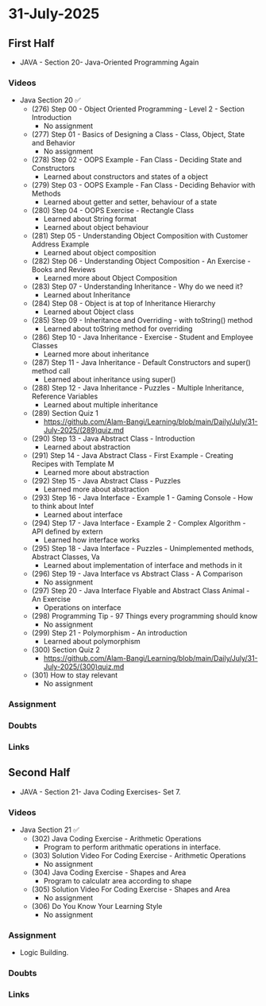 # 31-July-2025

## First Half
- JAVA - Section 20- Java-Oriented Programming Again 
### Videos
- Java Section 20 ✅ 
    - (276) Step 00 - Object Oriented Programming - Level 2 - Section Introduction
        - No assignment
    - (277) Step 01 - Basics of Designing a Class - Class, Object, State and Behavior
        - No assignment
    - (278) Step 02 - OOPS Example - Fan Class - Deciding State and Constructors
        - Learned about constructors and states of a object
    - (279) Step 03 - OOPS Example - Fan Class - Deciding Behavior with Methods
        - Learned about getter and setter, behaviour of a state
    - (280) Step 04 - OOPS Exercise - Rectangle Class
        - Learned about String format 
        - Learned about object behaviour
    - (281) Step 05 - Understanding Object Composition with Customer Address Example
        - Learned about object composition
    - (282) Step 06 - Understanding Object Composition - An Exercise - Books and Reviews
        - Learned more about Object Composition
    - (283) Step 07 - Understanding Inheritance - Why do we need it?
        - Learned about Inheritance
    - (284) Step 08 - Object is at top of Inheritance Hierarchy
        - Learned about Object class
    - (285) Step 09 - Inheritance and Overriding - with toString() method
        - Learned about toString method for overriding
    - (286) Step 10 - Java Inheritance - Exercise - Student and Employee Classes
        - Learned more about inheritance
    - (287) Step 11 - Java Inheritance - Default Constructors and super() method call
        - Learned about inheritance using super()
    - (288) Step 12 - Java Inheritance - Puzzles - Multiple Inheritance, Reference Variables
        - Learned about multiple inheritance
    - (289) Section Quiz 1
        - https://github.com/Alam-Bangi/Learning/blob/main/Daily/July/31-July-2025/(289)quiz.md
    - (290) Step 13 - Java Abstract Class - Introduction
        - Learned about abstraction
    - (291) Step 14 - Java Abstract Class - First Example - Creating Recipes with Template M
        - Learned more about abstraction
    - (292) Step 15 - Java Abstract Class - Puzzles
        - Learned more about abstraction
    - (293) Step 16 - Java Interface - Example 1 - Gaming Console - How to think about Intef
        - Learned about interface
    - (294) Step 17 - Java Interface - Example 2 - Complex Algorithm - API defined by extern
        - Learned how interface works
    - (295) Step 18 - Java Interface - Puzzles - Unimplemented methods, Abstract Classes, Va
        - Learned about implementation of interface and methods in it
    - (296) Step 19 - Java Interface vs Abstract Class - A Comparison
        - No assignment
    - (297) Step 20 - Java Interface Flyable and Abstract Class Animal - An Exercise
        - Operations on interface
    - (298) Programming Tip - 97 Things every programming should know
        - No assignment
    - (299) Step 21 - Polymorphism - An introduction
        - Learned about polymorphism
    - (300) Section Quiz 2
        - https://github.com/Alam-Bangi/Learning/blob/main/Daily/July/31-July-2025/(300)quiz.md
    - (301)	How to stay relevant
        - No assignment


### Assignment

### Doubts

### Links


## Second Half

- JAVA - Section 21- Java Coding Exercises- Set 7.

### Videos
 - Java Section 21 ✅
    - (302) Java Coding Exercise - Arithmetic Operations
        - Program to perform arithmatic operations in interface.
    - (303)	Solution Video For Coding Exercise - Arithmetic Operations
        - No assignment
    - (304) Java Coding Exercise - Shapes and Area
        - Program to calculatr area according to shape
    - (305)	Solution Video For Coding Exercise - Shapes and Area
        - No assignment
    - (306) Do You Know Your Learning Style
        - No assignment
    

### Assignment
- Logic Building.

### Doubts

### Links


